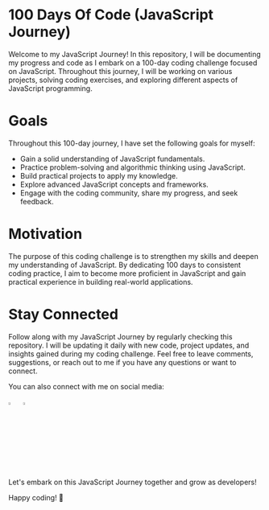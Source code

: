 # 100 Days Of Code (JavaScript Journey)
Welcome to my JavaScript Journey! In this repository, I will be documenting my progress and code as I embark on a 100-day coding challenge focused on JavaScript. Throughout this journey, I will be working on various projects, solving coding exercises, and exploring different aspects of JavaScript programming.

# Goals
Throughout this 100-day journey, I have set the following goals for myself:

- Gain a solid understanding of JavaScript fundamentals.
- Practice problem-solving and algorithmic thinking using JavaScript.
- Build practical projects to apply my knowledge.
- Explore advanced JavaScript concepts and frameworks.
- Engage with the coding community, share my progress, and seek feedback.

# Motivation
The purpose of this coding challenge is to strengthen my skills and deepen my understanding of JavaScript. By dedicating 100 days to consistent coding practice, I aim to become more proficient in JavaScript and gain practical experience in building real-world applications.


# Stay Connected
Follow along with my JavaScript Journey by regularly checking this repository. I will be updating it daily with new code, project updates, and insights gained during my coding challenge. Feel free to leave comments, suggestions, or reach out to me if you have any questions or want to connect.

You can also connect with me on social media:

[<img src="https://img.icons8.com/color/48/000000/linkedin.png" width="3.5%"/>](https://www.linkedin.com/in/shinei-shukla-3712991b0/)    &nbsp; 
[<img src="https://img.icons8.com/color/48/000000/twitter.png" width="3.5%"/>](https://twitter.com/ShineiShukla)   &nbsp;

Let's embark on this JavaScript Journey together and grow as developers!

Happy coding! 🚀

